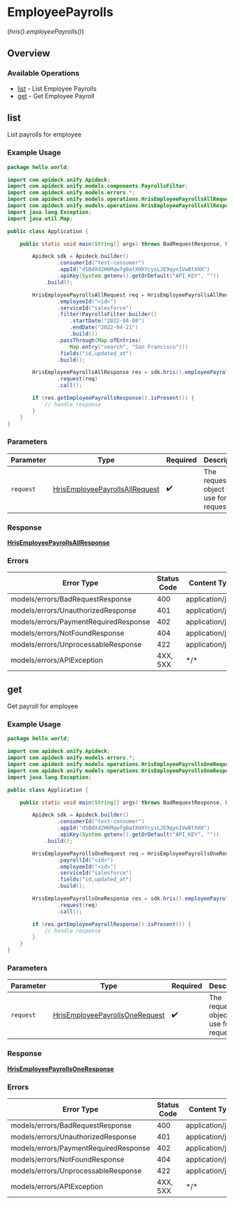 # EmployeePayrolls
(*hris().employeePayrolls()*)

## Overview

### Available Operations

* [list](#list) - List Employee Payrolls
* [get](#get) - Get Employee Payroll

## list

List payrolls for employee

### Example Usage

```java
package hello.world;

import com.apideck.unify.Apideck;
import com.apideck.unify.models.components.PayrollsFilter;
import com.apideck.unify.models.errors.*;
import com.apideck.unify.models.operations.HrisEmployeePayrollsAllRequest;
import com.apideck.unify.models.operations.HrisEmployeePayrollsAllResponse;
import java.lang.Exception;
import java.util.Map;

public class Application {

    public static void main(String[] args) throws BadRequestResponse, UnauthorizedResponse, PaymentRequiredResponse, NotFoundResponse, UnprocessableResponse, Exception {

        Apideck sdk = Apideck.builder()
                .consumerId("test-consumer")
                .appId("dSBdXd2H6Mqwfg0atXHXYcysLJE9qyn1VwBtXHX")
                .apiKey(System.getenv().getOrDefault("API_KEY", ""))
            .build();

        HrisEmployeePayrollsAllRequest req = HrisEmployeePayrollsAllRequest.builder()
                .employeeId("<id>")
                .serviceId("salesforce")
                .filter(PayrollsFilter.builder()
                    .startDate("2022-04-08")
                    .endDate("2022-04-21")
                    .build())
                .passThrough(Map.ofEntries(
                    Map.entry("search", "San Francisco")))
                .fields("id,updated_at")
                .build();

        HrisEmployeePayrollsAllResponse res = sdk.hris().employeePayrolls().list()
                .request(req)
                .call();

        if (res.getEmployeePayrollsResponse().isPresent()) {
            // handle response
        }
    }
}
```

### Parameters

| Parameter                                                                                   | Type                                                                                        | Required                                                                                    | Description                                                                                 |
| ------------------------------------------------------------------------------------------- | ------------------------------------------------------------------------------------------- | ------------------------------------------------------------------------------------------- | ------------------------------------------------------------------------------------------- |
| `request`                                                                                   | [HrisEmployeePayrollsAllRequest](../../models/operations/HrisEmployeePayrollsAllRequest.md) | :heavy_check_mark:                                                                          | The request object to use for the request.                                                  |

### Response

**[HrisEmployeePayrollsAllResponse](../../models/operations/HrisEmployeePayrollsAllResponse.md)**

### Errors

| Error Type                            | Status Code                           | Content Type                          |
| ------------------------------------- | ------------------------------------- | ------------------------------------- |
| models/errors/BadRequestResponse      | 400                                   | application/json                      |
| models/errors/UnauthorizedResponse    | 401                                   | application/json                      |
| models/errors/PaymentRequiredResponse | 402                                   | application/json                      |
| models/errors/NotFoundResponse        | 404                                   | application/json                      |
| models/errors/UnprocessableResponse   | 422                                   | application/json                      |
| models/errors/APIException            | 4XX, 5XX                              | \*/\*                                 |

## get

Get payroll for employee

### Example Usage

```java
package hello.world;

import com.apideck.unify.Apideck;
import com.apideck.unify.models.errors.*;
import com.apideck.unify.models.operations.HrisEmployeePayrollsOneRequest;
import com.apideck.unify.models.operations.HrisEmployeePayrollsOneResponse;
import java.lang.Exception;

public class Application {

    public static void main(String[] args) throws BadRequestResponse, UnauthorizedResponse, PaymentRequiredResponse, NotFoundResponse, UnprocessableResponse, Exception {

        Apideck sdk = Apideck.builder()
                .consumerId("test-consumer")
                .appId("dSBdXd2H6Mqwfg0atXHXYcysLJE9qyn1VwBtXHX")
                .apiKey(System.getenv().getOrDefault("API_KEY", ""))
            .build();

        HrisEmployeePayrollsOneRequest req = HrisEmployeePayrollsOneRequest.builder()
                .payrollId("<id>")
                .employeeId("<id>")
                .serviceId("salesforce")
                .fields("id,updated_at")
                .build();

        HrisEmployeePayrollsOneResponse res = sdk.hris().employeePayrolls().get()
                .request(req)
                .call();

        if (res.getEmployeePayrollResponse().isPresent()) {
            // handle response
        }
    }
}
```

### Parameters

| Parameter                                                                                   | Type                                                                                        | Required                                                                                    | Description                                                                                 |
| ------------------------------------------------------------------------------------------- | ------------------------------------------------------------------------------------------- | ------------------------------------------------------------------------------------------- | ------------------------------------------------------------------------------------------- |
| `request`                                                                                   | [HrisEmployeePayrollsOneRequest](../../models/operations/HrisEmployeePayrollsOneRequest.md) | :heavy_check_mark:                                                                          | The request object to use for the request.                                                  |

### Response

**[HrisEmployeePayrollsOneResponse](../../models/operations/HrisEmployeePayrollsOneResponse.md)**

### Errors

| Error Type                            | Status Code                           | Content Type                          |
| ------------------------------------- | ------------------------------------- | ------------------------------------- |
| models/errors/BadRequestResponse      | 400                                   | application/json                      |
| models/errors/UnauthorizedResponse    | 401                                   | application/json                      |
| models/errors/PaymentRequiredResponse | 402                                   | application/json                      |
| models/errors/NotFoundResponse        | 404                                   | application/json                      |
| models/errors/UnprocessableResponse   | 422                                   | application/json                      |
| models/errors/APIException            | 4XX, 5XX                              | \*/\*                                 |